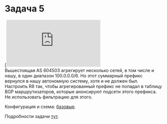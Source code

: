 # Задача 5

[![](https://dan4i4ek.info/src/97.html)  
Вышестоящая AS 604503 агрегирует несколько сетей, в том числе и нашу, в один диапазон 100.0.0.0/6\. Но этот суммарный префикс вернулся в нашу автономную систему, хотя и не должен был.  
Настроить R8 так, чтобы агрегированный префикс не попадал в таблицу BGP маршрутизаторов, которые анонсируют подсети этого префикса. Не использовать фильтрацию для этого.  

Конфигурация и схема: [базовые](https://docs.google.com/document/d/1Nd2qWdLNUd1WyO1Q-U3UKZu4W3LJk8BQYlACfVCjz-I/pub).  

Подробности задачи [тут](https://linkmeup.ru/blog/97.html).  
